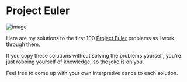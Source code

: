 # Project Euler 

![image](https://projecteuler.net/profile/scgrn.png)

Here are my solutions to the first 100 [Project Euler](https://projecteuler.net/) problems as I work through them.

If you copy these solutions without solving the problems yourself, you're just robbing yourself of knowledge, so the joke is on you.

Feel free to come up with your own interpretive dance to each solution.
